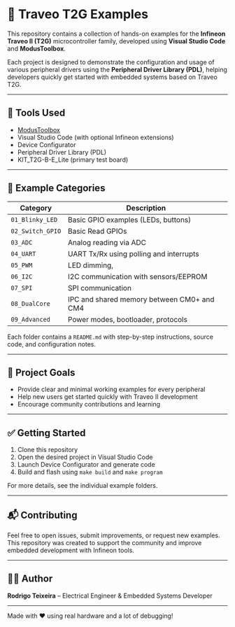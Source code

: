 # 🚀 Traveo T2G Examples

This repository contains a collection of hands-on examples for the **Infineon Traveo II (T2G)** microcontroller family, developed using **Visual Studio Code** and **ModusToolbox**.

Each project is designed to demonstrate the configuration and usage of various peripheral drivers using the **Peripheral Driver Library (PDL)**, helping developers quickly get started with embedded systems based on Traveo T2G.

---

## 🔧 Tools Used

- [ModusToolbox](https://www.infineon.com/cms/en/design-support/tools/sdk/modustoolbox-software/)
- Visual Studio Code (with optional Infineon extensions)
- Device Configurator
- Peripheral Driver Library (PDL)
- KIT_T2G-B-E_Lite (primary test board)

---

## 📁 Example Categories

| Category         | Description                                |
|------------------|--------------------------------------------|
| `01_Blinky_LED`  | Basic GPIO examples (LEDs, buttons)        |
| `02_Switch_GPIO` | Basic Read GPIOs                           |
| `03_ADC`         | Analog reading via ADC                     |
| `04_UART`        | UART Tx/Rx using polling and interrupts    |
| `05_PWM`         | LED dimming,                               |
| `06_I2C`         | I2C communication with sensors/EEPROM      |
| `07_SPI`         | SPI communication                          |
| `08_DualCore`    | IPC and shared memory between CM0+ and CM4 |
| `09_Advanced`    | Power modes, bootloader, protocols         |

Each folder contains a `README.md` with step-by-step instructions, source code, and configuration notes.

---

## 🧠 Project Goals

- Provide clear and minimal working examples for every peripheral
- Help new users get started quickly with Traveo II development
- Encourage community contributions and learning

---

## ✅ Getting Started

1. Clone this repository
2. Open the desired project in Visual Studio Code
3. Launch Device Configurator and generate code
4. Build and flash using `make build` and `make program`

For more details, see the individual example folders.

---

## 📬 Contributing

Feel free to open issues, submit improvements, or request new examples.  
This repository was created to support the community and improve embedded development with Infineon tools.

---

## 👨‍💻 Author

**Rodrigo Teixeira** – Electrical Engineer & Embedded Systems Developer  

---

Made with ❤️ using real hardware and a lot of debugging!
